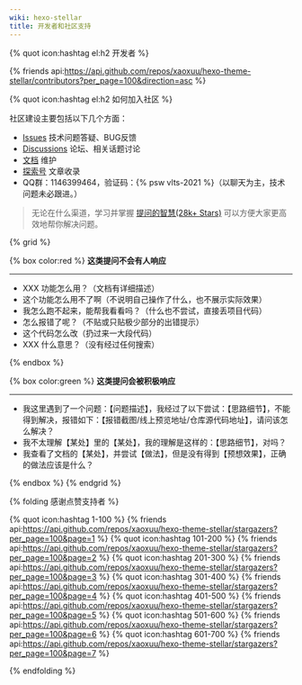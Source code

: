```yaml
---
wiki: hexo-stellar
title: 开发者和社区支持
---
```



{% quot icon:hashtag el:h2 开发者 %}

{% friends api:https://api.github.com/repos/xaoxuu/hexo-theme-stellar/contributors?per_page=100&direction=asc %}

{% quot icon:hashtag el:h2 如何加入社区 %}

社区建设主要包括以下几个方面：

- [Issues](https://github.com/xaoxuu/hexo-theme-stellar/issues) 技术问题答疑、BUG反馈
- [Discussions](https://github.com/xaoxuu/hexo-theme-stellar/discussions) 论坛、相关话题讨论
- [文档](https://github.com/xaoxuu/hexo-theme-stellar-docs) 维护
- [探索号](https://xaoxuu.com/wiki/stellar/articles.html) 文章收录
- QQ群：1146399464，验证码：{% psw vlts-2021 %}（以聊天为主，技术问题未必跟进。）

> 无论在什么渠道，学习并掌握 [提问的智慧(28k+ Stars)](https://github.com/ryanhanwu/How-To-Ask-Questions-The-Smart-Way/blob/main/README-zh_CN.md) 可以方便大家更高效地帮你解决问题。

{% grid %}
<!-- cell -->
{% box color:red %}
**这类提问不会有人响应**
<hr>

- XXX 功能怎么用？（文档有详细描述）
- 这个功能怎么用不了啊（不说明自己操作了什么，也不展示实际效果）
- 我怎么跑不起来，能帮我看看吗？（什么也不尝试，直接丢项目代码）
- 怎么报错了呢？（不贴或只贴极少部分的出错提示）
- 这个代码怎么改（扔过来一大段代码）
- XXX 什么意思？（没有经过任何搜索）

{% endbox %}
<!-- cell -->
{% box color:green %}
**这类提问会被积极响应**
<hr>

- 我这里遇到了一个问题：【问题描述】，我经过了以下尝试：【思路细节】，不能得到解决，报错如下：【报错截图/线上预览地址/仓库源代码地址】，请问该怎么解决？
- 我不太理解【某处】里的【某处】，我的理解是这样的：【思路细节】，对吗？
- 我查看了文档的【某处】，并尝试【做法】，但是没有得到【预想效果】，正确的做法应该是什么？

{% endbox %}
{% endgrid %}


{% folding 感谢点赞支持者 %}

{% quot icon:hashtag 1-100 %}
{% friends api:https://api.github.com/repos/xaoxuu/hexo-theme-stellar/stargazers?per_page=100&page=1 %}
{% quot icon:hashtag 101-200 %}
{% friends api:https://api.github.com/repos/xaoxuu/hexo-theme-stellar/stargazers?per_page=100&page=2 %}
{% quot icon:hashtag 201-300 %}
{% friends api:https://api.github.com/repos/xaoxuu/hexo-theme-stellar/stargazers?per_page=100&page=3 %}
{% quot icon:hashtag 301-400 %}
{% friends api:https://api.github.com/repos/xaoxuu/hexo-theme-stellar/stargazers?per_page=100&page=4 %}
{% quot icon:hashtag 401-500 %}
{% friends api:https://api.github.com/repos/xaoxuu/hexo-theme-stellar/stargazers?per_page=100&page=5 %}
{% quot icon:hashtag 501-600 %}
{% friends api:https://api.github.com/repos/xaoxuu/hexo-theme-stellar/stargazers?per_page=100&page=6 %}
{% quot icon:hashtag 601-700 %}
{% friends api:https://api.github.com/repos/xaoxuu/hexo-theme-stellar/stargazers?per_page=100&page=7 %}

{% endfolding %}